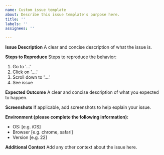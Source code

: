 ```yaml
---
name: Custom issue template
about: Describe this issue template's purpose here.
title: ''
labels: ''
assignees: ''

---
```


**Issue Description**
A clear and concise description of what the issue is.

**Steps to Reproduce**
Steps to reproduce the behavior:
1. Go to '...'
2. Click on '....'
3. Scroll down to '....'
4. See issue

**Expected Outcome**
A clear and concise description of what you expected to happen.

**Screenshots**
If applicable, add screenshots to help explain your issue.

**Environment (please complete the following information):**
 - OS: [e.g. iOS]
 - Browser [e.g. chrome, safari]
 - Version [e.g. 22]

**Additional Context**
Add any other context about the issue here.

